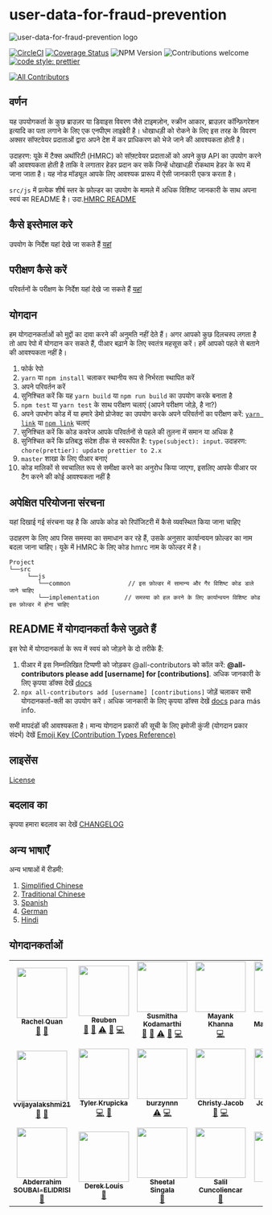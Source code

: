 # user-data-for-fraud-prevention

![user-data-for-fraud-prevention logo](./user-data-for-fraud-prevention-logo.png)

[![CircleCI](https://circleci.com/gh/intuit/user-data-for-fraud-prevention/tree/master.svg?style=shield)](https://circleci.com/gh/intuit/user-data-for-fraud-prevention/tree/master)
[![Coverage Status](https://coveralls.io/repos/github/intuit/user-data-for-fraud-prevention/badge.svg?branch=master)](https://coveralls.io/github/intuit/user-data-for-fraud-prevention?branch=master)
![NPM Version](https://img.shields.io/npm/v/user-data-for-fraud-prevention)
![Contributions welcome](https://img.shields.io/badge/contributions-welcome-orange)
[![code style: prettier](https://img.shields.io/badge/code_style-prettier-ff69b4.svg?style=flat-square)](https://github.com/prettier/prettier)
<!-- ALL-CONTRIBUTORS-BADGE:START - Do not remove or modify this section -->
[![All Contributors](https://img.shields.io/badge/all_contributors-21-orange.svg?style=flat-square)](#contributors-)
<!-- ALL-CONTRIBUTORS-BADGE:END -->

## वर्णन

यह उपयोगकर्ता के कुछ ब्राउज़र या डिवाइस विवरण जैसे टाइमज़ोन, स्क्रीन आकार, ब्राउज़र कॉन्फ़िगरेशन इत्यादि का पता लगाने के लिए एक एनपीएम लाइब्रेरी है।
धोखाधड़ी को रोकने के लिए इस तरह के विवरण अक्सर सॉफ्टवेयर प्रदाताओं द्वारा अपने देश में कर प्राधिकरण को भेजे जाने की आवश्यकता होती है।

उदाहरण: यूके में टैक्स अथॉरिटी (HMRC) को सॉफ़्टवेयर प्रदाताओं को अपने कुछ API का उपयोग करने की आवश्यकता होती है ताकि वे लगातार हेडर प्रदान कर सकें जिन्हें धोखाधड़ी रोकथाम हेडर के रूप में जाना जाता है। यह नोड मॉड्यूल आपके लिए आवश्यक प्रारूप में ऐसी जानकारी एकत्र करता है।

`src/js` में प्रत्येक शीर्ष स्तर के फ़ोल्डर का उपयोग के मामले में अधिक विशिष्ट जानकारी के साथ अपना स्वयं का README है। उदा.[HMRC README](src/js/hmrc/README.md)

## कैसे इस्तेमाल करे
उपयोग के निर्देश यहां देखे जा सकते हैं [यहां](./USAGE.md)

## परीक्षण कैसे करें
परिवर्तनों के परीक्षण के निर्देश यहां देखे जा सकते हैं [यहां](./DEMO.md)

## योगदान

हम योगदानकर्ताओं को मुद्दों का दावा करने की अनुमति नहीं देते हैं। 
अगर आपको कुछ दिलचस्प लगता है तो आप रेपो में योगदान कर सकते हैं, पीआर बढ़ाने के लिए स्वतंत्र महसूस करें। 
हमें आपको पहले से बताने की आवश्यकता नहीं है।

1. फोर्क रेपो
1. `yarn` या `npm install` चलाकर स्थानीय रूप से निर्भरता स्थापित करें
1. अपने परिवर्तन करें
1. सुनिश्चित करें कि यह `yarn build` या `npm run build` का उपयोग करके बनाता है
1. `npm test` या `yarn test` के साथ परीक्षण चलाएं (आपने परीक्षण जोड़े, है ना?)
1. अपने उपभोग कोड में या हमारे डेमो प्रोजेक्ट का उपयोग करके अपने परिवर्तनों का परीक्षण करें: [`yarn link`](https://classic.yarnpkg.com/en/docs/cli/link) या [`npm link`](https://docs.npmjs.com/cli/link) चलाएं
1. सुनिश्चित करें कि कोड कवरेज आपके परिवर्तनों से पहले की तुलना में समान या अधिक है
1. सुनिश्चित करें कि प्रतिबद्ध संदेश ठीक से स्वरूपित है: `type(subject): input`. उदाहरण: `chore(prettier): update prettier to 2.x`
1. `master` शाखा के लिए पीआर बनाएं 
1. कोड मालिकों से स्वचालित रूप से समीक्षा करने का अनुरोध किया जाएगा, इसलिए आपके पीआर पर टैग करने की कोई आवश्यकता नहीं है

## अपेक्षित परियोजना संरचना

यहां दिखाई गई संरचना यह है कि आपके कोड को रिपॉजिटरी में कैसे व्यवस्थित किया जाना चाहिए

उदाहरण के लिए आप जिस समस्या का समाधान कर रहे हैं, उसके अनुसार कार्यान्वयन फ़ोल्डर का नाम बदला जाना चाहिए। यूके में HMRC के लिए कोड hmrc नाम के फोल्डर में है।

```
Project
└──src
     └──js
        └──common                // इस फ़ोल्डर में सामान्य और गैर विशिष्ट कोड डाले जाने चाहिए
        └──implementation       // समस्या को हल करने के लिए कार्यान्वयन विशिष्ट कोड इस फ़ोल्डर में होना चाहिए
```

## README में योगदानकर्ता कैसे जुड़ते हैं

इस रेपो में योगदानकर्ता के रूप में स्वयं को जोड़ने के दो तरीके हैं:

1. पीआर में इस निम्नलिखित टिप्पणी को जोड़कर @all-contributors को कॉल करें: **@all-contributors please add [username] for [contributions]**. अधिक जानकारी के लिए कृपया डॉक्स देखें [docs](https://allcontributors.org/docs/en/bot/usage)
1. `npx all-contributors add [username] [contributions]` जोड़ें चलाकर सभी योगदानकर्ता-क्ली का उपयोग करें। अधिक जानकारी के लिए कृपया डॉक्स देखें  [docs](https://allcontributors.org/docs/en/cli/usage) para más info.

सभी मापदंडों की आवश्यकता है। मान्य योगदान प्रकारों की सूची के लिए इमोजी कुंजी (योगदान प्रकार संदर्भ) देखें [Emoji Key (Contribution Types Reference)](https://allcontributors.org/docs/en/emoji-key) 

## लाइसेंस

[License](LICENSE)

## बदलाव का

कृपया हमारा बदलाव का देखें [CHANGELOG](CHANGELOG.md)

## अन्य भाषाएँ
अन्य भाषाओं में रीडमी:

1. [Simplified Chinese](README_SIMPLIFIED_CHINESE.md)
1. [Traditional Chinese](README_TRADITIONAL_CHINESE.md)
2. [Spanish](README_SPANISH.md)
3. [German](README_GERMAN.md)
4. [Hindi](README_HINDI.md)

## योगदानकर्ताओं

<!-- ALL-CONTRIBUTORS-LIST:START - Do not remove or modify this section -->
<!-- prettier-ignore-start -->
<!-- markdownlint-disable -->
<table>
  <tr>
    <td align="center"><a href="http://rachelquan.xyz/"><img src="https://avatars1.githubusercontent.com/u/39972689?v=4?s=100" width="100px;" alt=""/><br /><sub><b>Rachel Quan</b></sub></a><br /><a href="#tool-rachelquan" title="Tools">🔧</a> <a href="https://github.com/intuit/user-data-for-fraud-prevention/commits?author=rachelquan" title="Documentation">📖</a></td>
    <td align="center"><a href="https://github.com/reubenae"><img src="https://avatars1.githubusercontent.com/u/17691502?v=4?s=100" width="100px;" alt=""/><br /><sub><b>Reuben</b></sub></a><br /><a href="https://github.com/intuit/user-data-for-fraud-prevention/commits?author=reubenae" title="Documentation">📖</a> <a href="https://github.com/intuit/user-data-for-fraud-prevention/pulls?q=is%3Apr+reviewed-by%3Areubenae" title="Reviewed Pull Requests">👀</a> <a href="https://github.com/intuit/user-data-for-fraud-prevention/commits?author=reubenae" title="Tests">⚠️</a> <a href="#question-reubenae" title="Answering Questions">💬</a> <a href="https://github.com/intuit/user-data-for-fraud-prevention/commits?author=reubenae" title="Code">💻</a></td>
    <td align="center"><a href="https://github.com/skodamarthi"><img src="https://avatars0.githubusercontent.com/u/4538858?v=4?s=100" width="100px;" alt=""/><br /><sub><b>Susmitha Kodamarthi</b></sub></a><br /><a href="https://github.com/intuit/user-data-for-fraud-prevention/commits?author=skodamarthi" title="Documentation">📖</a> <a href="https://github.com/intuit/user-data-for-fraud-prevention/pulls?q=is%3Apr+reviewed-by%3Askodamarthi" title="Reviewed Pull Requests">👀</a> <a href="https://github.com/intuit/user-data-for-fraud-prevention/commits?author=skodamarthi" title="Tests">⚠️</a> <a href="#question-skodamarthi" title="Answering Questions">💬</a> <a href="https://github.com/intuit/user-data-for-fraud-prevention/commits?author=skodamarthi" title="Code">💻</a></td>
    <td align="center"><a href="https://www.youtube.com/user/coolbuddymax"><img src="https://avatars2.githubusercontent.com/u/29047276?v=4?s=100" width="100px;" alt=""/><br /><sub><b>Mayank Khanna</b></sub></a><br /><a href="https://github.com/intuit/user-data-for-fraud-prevention/commits?author=khanna98" title="Code">💻</a></td>
    <td align="center"><a href="https://jitinmaher.me"><img src="https://avatars3.githubusercontent.com/u/7746087?v=4?s=100" width="100px;" alt=""/><br /><sub><b>Jitin Maherchandani</b></sub></a><br /><a href="https://github.com/intuit/user-data-for-fraud-prevention/commits?author=jitinmaher" title="Code">💻</a></td>
    <td align="center"><a href="https://benknoble.github.io/"><img src="https://avatars3.githubusercontent.com/u/22802209?v=4?s=100" width="100px;" alt=""/><br /><sub><b>D. Ben Knoble</b></sub></a><br /><a href="https://github.com/intuit/user-data-for-fraud-prevention/commits?author=benknoble" title="Code">💻</a></td>
    <td align="center"><a href="https://linktr.ee/misrayashasvi"><img src="https://avatars.githubusercontent.com/u/54177363?v=4?s=100" width="100px;" alt=""/><br /><sub><b>Yashasvi Misra</b></sub></a><br /><a href="https://github.com/intuit/user-data-for-fraud-prevention/commits?author=yashasvimisra2798" title="Documentation">📖</a></td>
  </tr>
  <tr>
    <td align="center"><a href="http://www.linkedin.com/in/vijaya-lakshmi-venkatraman"><img src="https://avatars.githubusercontent.com/u/34595292?v=4?s=100" width="100px;" alt=""/><br /><sub><b>vvijayalakshmi21</b></sub></a><br /><a href="https://github.com/intuit/user-data-for-fraud-prevention/commits?author=vvijayalakshmi21" title="Documentation">📖</a> <a href="#maintenance-vvijayalakshmi21" title="Maintenance">🚧</a></td>
    <td align="center"><a href="http://tylerkrupicka.com/"><img src="https://avatars.githubusercontent.com/u/5761061?v=4?s=100" width="100px;" alt=""/><br /><sub><b>Tyler Krupicka</b></sub></a><br /><a href="https://github.com/intuit/user-data-for-fraud-prevention/commits?author=tylerkrupicka" title="Code">💻</a> <a href="#plugin-tylerkrupicka" title="Plugin/utility libraries">🔌</a></td>
    <td align="center"><a href="https://github.com/burzynnn"><img src="https://avatars.githubusercontent.com/u/33811303?v=4?s=100" width="100px;" alt=""/><br /><sub><b>burzynnn</b></sub></a><br /><a href="https://github.com/intuit/user-data-for-fraud-prevention/commits?author=burzynnn" title="Tests">⚠️</a> <a href="https://github.com/intuit/user-data-for-fraud-prevention/commits?author=burzynnn" title="Code">💻</a></td>
    <td align="center"><a href="https://christyjacob4.github.io/"><img src="https://avatars.githubusercontent.com/u/20852629?v=4?s=100" width="100px;" alt=""/><br /><sub><b>Christy Jacob</b></sub></a><br /><a href="https://github.com/intuit/user-data-for-fraud-prevention/commits?author=christyjacob4" title="Documentation">📖</a> <a href="https://github.com/intuit/user-data-for-fraud-prevention/commits?author=christyjacob4" title="Code">💻</a></td>
    <td align="center"><a href="https://github.com/joshharrison626"><img src="https://avatars.githubusercontent.com/u/14062743?v=4?s=100" width="100px;" alt=""/><br /><sub><b>Josh Harrison</b></sub></a><br /><a href="https://github.com/intuit/user-data-for-fraud-prevention/commits?author=joshharrison626" title="Documentation">📖</a> <a href="https://github.com/intuit/user-data-for-fraud-prevention/commits?author=joshharrison626" title="Code">💻</a></td>
    <td align="center"><a href="https://github.com/JohanAludden"><img src="https://avatars.githubusercontent.com/u/11306?v=4?s=100" width="100px;" alt=""/><br /><sub><b>Johan Aludden</b></sub></a><br /><a href="https://github.com/intuit/user-data-for-fraud-prevention/commits?author=JohanAludden" title="Code">💻</a></td>
    <td align="center"><a href="http://hipstersmoothie.com/"><img src="https://avatars.githubusercontent.com/u/1192452?v=4?s=100" width="100px;" alt=""/><br /><sub><b>Andrew Lisowski</b></sub></a><br /><a href="https://github.com/intuit/user-data-for-fraud-prevention/commits?author=hipstersmoothie" title="Code">💻</a></td>
  </tr>
  <tr>
    <td align="center"><a href="https://soubai.me/"><img src="https://avatars.githubusercontent.com/u/11523791?v=4?s=100" width="100px;" alt=""/><br /><sub><b>Abderrahim SOUBAI-ELIDRISI</b></sub></a><br /><a href="https://github.com/intuit/user-data-for-fraud-prevention/commits?author=AbderrahimSoubaiElidrissi" title="Documentation">📖</a></td>
    <td align="center"><a href="https://github.com/dereklouis"><img src="https://avatars.githubusercontent.com/u/71146953?v=4?s=100" width="100px;" alt=""/><br /><sub><b>Derek Louis</b></sub></a><br /><a href="https://github.com/intuit/user-data-for-fraud-prevention/commits?author=dereklouis" title="Documentation">📖</a></td>
    <td align="center"><a href="https://github.com/sheetalsingala"><img src="https://avatars.githubusercontent.com/u/15062163?v=4?s=100" width="100px;" alt=""/><br /><sub><b>Sheetal Singala</b></sub></a><br /><a href="https://github.com/intuit/user-data-for-fraud-prevention/commits?author=sheetalsingala" title="Documentation">📖</a></td>
    <td align="center"><a href="https://github.com/salilbc"><img src="https://avatars.githubusercontent.com/u/9673247?v=4?s=100" width="100px;" alt=""/><br /><sub><b>Salil Cuncoliencar</b></sub></a><br /><a href="https://github.com/intuit/user-data-for-fraud-prevention/commits?author=salilbc" title="Documentation">📖</a></td>
    <td align="center"><a href="https://github.com/Ayushisood"><img src="https://avatars.githubusercontent.com/u/63868702?v=4?s=100" width="100px;" alt=""/><br /><sub><b>Ayushi</b></sub></a><br /><a href="https://github.com/intuit/user-data-for-fraud-prevention/commits?author=Ayushisood" title="Documentation">📖</a></td>
    <td align="center"><a href="https://www.linkedin.com/in/swasty/"><img src="https://avatars.githubusercontent.com/u/64654203?v=4?s=100" width="100px;" alt=""/><br /><sub><b>Swastika Gupta</b></sub></a><br /><a href="https://github.com/intuit/user-data-for-fraud-prevention/commits?author=Swastyy" title="Documentation">📖</a></td>
    <td align="center"><a href="https://someone404.github.io/personal-site/"><img src="https://avatars.githubusercontent.com/u/43281100?v=4?s=100" width="100px;" alt=""/><br /><sub><b>someOne404</b></sub></a><br /><a href="https://github.com/intuit/user-data-for-fraud-prevention/commits?author=someOne404" title="Documentation">📖</a></td>
  </tr>
</table>

<!-- markdownlint-restore -->
<!-- prettier-ignore-end -->

<!-- ALL-CONTRIBUTORS-LIST:END -->
